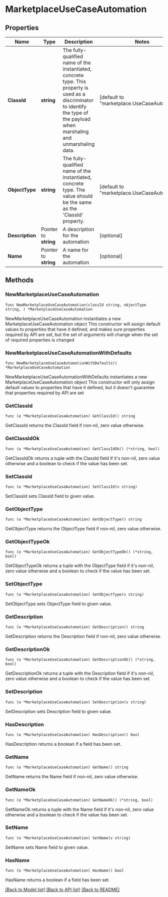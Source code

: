# MarketplaceUseCaseAutomation

## Properties

Name | Type | Description | Notes
------------ | ------------- | ------------- | -------------
**ClassId** | **string** | The fully-qualified name of the instantiated, concrete type. This property is used as a discriminator to identify the type of the payload when marshaling and unmarshaling data. | [default to "marketplace.UseCaseAutomation"]
**ObjectType** | **string** | The fully-qualified name of the instantiated, concrete type. The value should be the same as the &#39;ClassId&#39; property. | [default to "marketplace.UseCaseAutomation"]
**Description** | Pointer to **string** | A description for the automation | [optional] 
**Name** | Pointer to **string** | A name for the automation | [optional] 

## Methods

### NewMarketplaceUseCaseAutomation

`func NewMarketplaceUseCaseAutomation(classId string, objectType string, ) *MarketplaceUseCaseAutomation`

NewMarketplaceUseCaseAutomation instantiates a new MarketplaceUseCaseAutomation object
This constructor will assign default values to properties that have it defined,
and makes sure properties required by API are set, but the set of arguments
will change when the set of required properties is changed

### NewMarketplaceUseCaseAutomationWithDefaults

`func NewMarketplaceUseCaseAutomationWithDefaults() *MarketplaceUseCaseAutomation`

NewMarketplaceUseCaseAutomationWithDefaults instantiates a new MarketplaceUseCaseAutomation object
This constructor will only assign default values to properties that have it defined,
but it doesn't guarantee that properties required by API are set

### GetClassId

`func (o *MarketplaceUseCaseAutomation) GetClassId() string`

GetClassId returns the ClassId field if non-nil, zero value otherwise.

### GetClassIdOk

`func (o *MarketplaceUseCaseAutomation) GetClassIdOk() (*string, bool)`

GetClassIdOk returns a tuple with the ClassId field if it's non-nil, zero value otherwise
and a boolean to check if the value has been set.

### SetClassId

`func (o *MarketplaceUseCaseAutomation) SetClassId(v string)`

SetClassId sets ClassId field to given value.


### GetObjectType

`func (o *MarketplaceUseCaseAutomation) GetObjectType() string`

GetObjectType returns the ObjectType field if non-nil, zero value otherwise.

### GetObjectTypeOk

`func (o *MarketplaceUseCaseAutomation) GetObjectTypeOk() (*string, bool)`

GetObjectTypeOk returns a tuple with the ObjectType field if it's non-nil, zero value otherwise
and a boolean to check if the value has been set.

### SetObjectType

`func (o *MarketplaceUseCaseAutomation) SetObjectType(v string)`

SetObjectType sets ObjectType field to given value.


### GetDescription

`func (o *MarketplaceUseCaseAutomation) GetDescription() string`

GetDescription returns the Description field if non-nil, zero value otherwise.

### GetDescriptionOk

`func (o *MarketplaceUseCaseAutomation) GetDescriptionOk() (*string, bool)`

GetDescriptionOk returns a tuple with the Description field if it's non-nil, zero value otherwise
and a boolean to check if the value has been set.

### SetDescription

`func (o *MarketplaceUseCaseAutomation) SetDescription(v string)`

SetDescription sets Description field to given value.

### HasDescription

`func (o *MarketplaceUseCaseAutomation) HasDescription() bool`

HasDescription returns a boolean if a field has been set.

### GetName

`func (o *MarketplaceUseCaseAutomation) GetName() string`

GetName returns the Name field if non-nil, zero value otherwise.

### GetNameOk

`func (o *MarketplaceUseCaseAutomation) GetNameOk() (*string, bool)`

GetNameOk returns a tuple with the Name field if it's non-nil, zero value otherwise
and a boolean to check if the value has been set.

### SetName

`func (o *MarketplaceUseCaseAutomation) SetName(v string)`

SetName sets Name field to given value.

### HasName

`func (o *MarketplaceUseCaseAutomation) HasName() bool`

HasName returns a boolean if a field has been set.


[[Back to Model list]](../README.md#documentation-for-models) [[Back to API list]](../README.md#documentation-for-api-endpoints) [[Back to README]](../README.md)



